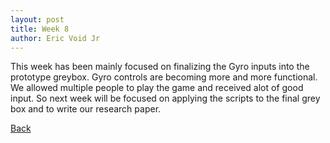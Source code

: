 ```yaml
---
layout: post
title: Week 8
author: Eric Void Jr
---
```

This week has been mainly focused on finalizing the Gyro inputs into the prototype greybox. Gyro controls are becoming more and more functional. We allowed multiple people to play the game and received alot of good input. So next week will be focused on applying the scripts to the final grey box and to write our research paper.

[Back](./)

